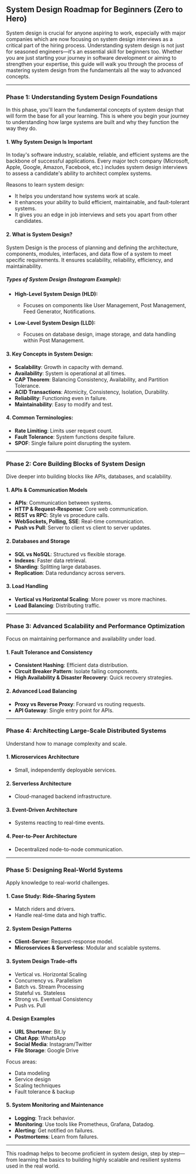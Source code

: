 ## System Design Roadmap for Beginners (Zero to Hero)

System design is crucial for anyone aspiring to work, especially with major companies which are now focusing on system design interviews as a critical part of the hiring process. Understanding system design is not just for seasoned engineers—it's an essential skill for beginners too. Whether you are just starting your journey in software development or aiming to strengthen your expertise, this guide will walk you through the process of mastering system design from the fundamentals all the way to advanced concepts.

---

### Phase 1: Understanding System Design Foundations

In this phase, you'll learn the fundamental concepts of system design that will form the base for all your learning. This is where you begin your journey to understanding how large systems are built and why they function the way they do.

#### 1. Why System Design Is Important

In today's software industry, scalable, reliable, and efficient systems are the backbone of successful applications. Every major tech company (Microsoft, Apple, Google, Amazon, Facebook, etc.) includes system design interviews to assess a candidate's ability to architect complex systems.

Reasons to learn system design:
- It helps you understand how systems work at scale.
- It enhances your ability to build efficient, maintainable, and fault-tolerant systems.
- It gives you an edge in job interviews and sets you apart from other candidates.

#### 2. What is System Design?

System Design is the process of planning and defining the architecture, components, modules, interfaces, and data flow of a system to meet specific requirements. It ensures scalability, reliability, efficiency, and maintainability.

##### Types of System Design (Instagram Example):

- **High-Level System Design (HLD):**
  - Focuses on components like User Management, Post Management, Feed Generator, Notifications.

- **Low-Level System Design (LLD):**
  - Focuses on database design, image storage, and data handling within Post Management.

#### 3. Key Concepts in System Design:

- **Scalability**: Growth in capacity with demand.
- **Availability**: System is operational at all times.
- **CAP Theorem**: Balancing Consistency, Availability, and Partition Tolerance.
- **ACID Transactions**: Atomicity, Consistency, Isolation, Durability.
- **Reliability**: Functioning even in failure.
- **Maintainability**: Easy to modify and test.

#### 4. Common Terminologies:

- **Rate Limiting**: Limits user request count.
- **Fault Tolerance**: System functions despite failure.
- **SPOF**: Single failure point disrupting the system.

---

### Phase 2: Core Building Blocks of System Design

Dive deeper into building blocks like APIs, databases, and scalability.

#### 1. APIs & Communication Models

- **APIs**: Communication between systems.
- **HTTP & Request-Response**: Core web communication.
- **REST vs RPC**: Style vs procedure calls.
- **WebSockets, Polling, SSE**: Real-time communication.
- **Push vs Pull**: Server to client vs client to server updates.

#### 2. Databases and Storage

- **SQL vs NoSQL**: Structured vs flexible storage.
- **Indexes**: Faster data retrieval.
- **Sharding**: Splitting large databases.
- **Replication**: Data redundancy across servers.

#### 3. Load Handling

- **Vertical vs Horizontal Scaling**: More power vs more machines.
- **Load Balancing**: Distributing traffic.

---

### Phase 3: Advanced Scalability and Performance Optimization

Focus on maintaining performance and availability under load.

#### 1. Fault Tolerance and Consistency

- **Consistent Hashing**: Efficient data distribution.
- **Circuit Breaker Pattern**: Isolate failing components.
- **High Availability & Disaster Recovery**: Quick recovery strategies.

#### 2. Advanced Load Balancing

- **Proxy vs Reverse Proxy**: Forward vs routing requests.
- **API Gateway**: Single entry point for APIs.

---

### Phase 4: Architecting Large-Scale Distributed Systems

Understand how to manage complexity and scale.

#### 1. Microservices Architecture
- Small, independently deployable services.

#### 2. Serverless Architecture
- Cloud-managed backend infrastructure.

#### 3. Event-Driven Architecture
- Systems reacting to real-time events.

#### 4. Peer-to-Peer Architecture
- Decentralized node-to-node communication.

---

### Phase 5: Designing Real-World Systems

Apply knowledge to real-world challenges.

#### 1. Case Study: Ride-Sharing System
- Match riders and drivers.
- Handle real-time data and high traffic.

#### 2. System Design Patterns
- **Client-Server**: Request-response model.
- **Microservices & Serverless**: Modular and scalable systems.

#### 3. System Design Trade-offs
- Vertical vs. Horizontal Scaling
- Concurrency vs. Parallelism
- Batch vs. Stream Processing
- Stateful vs. Stateless
- Strong vs. Eventual Consistency
- Push vs. Pull

#### 4. Design Examples
- **URL Shortener**: Bit.ly
- **Chat App**: WhatsApp
- **Social Media**: Instagram/Twitter
- **File Storage**: Google Drive

Focus areas:
- Data modeling
- Service design
- Scaling techniques
- Fault tolerance & backup

#### 5. System Monitoring and Maintenance
- **Logging**: Track behavior.
- **Monitoring**: Use tools like Prometheus, Grafana, Datadog.
- **Alerting**: Get notified on failures.
- **Postmortems**: Learn from failures.

---

This roadmap helps to become proficient in system design, step by step—from learning the basics to building highly scalable and resilient systems used in the real world.

